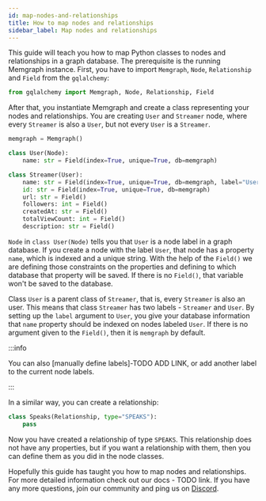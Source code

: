 ```yaml
---
id: map-nodes-and-relationships
title: How to map nodes and relationships
sidebar_label: Map nodes and relationships
---
```


This guide will teach you how to map Python classes to nodes and relationships
in a graph database. The prerequisite is the running Memgraph instance. First,
you have to import `Memgraph`, `Node`, `Relationship` and `Field` from the
`gqlalchemy`:

```python
from gqlalchemy import Memgraph, Node, Relationship, Field
```

After that, you instantiate Memgraph and create a class representing your nodes
and relationships. You are creating `User` and `Streamer` node, where every
`Streamer` is also a `User`, but not every `User` is a `Streamer`.

```python
memgraph = Memgraph()

class User(Node):
    name: str = Field(index=True, unique=True, db=memgraph)

class Streamer(User):
    name: str = Field(index=True, unique=True, db=memgraph, label="User")
    id: str = Field(index=True, unique=True, db=memgraph)
    url: str = Field()
    followers: int = Field()
    createdAt: str = Field()
    totalViewCount: int = Field()
    description: str = Field()
```

`Node` in `class User(Node)` tells you that `User` is a node label in a graph
database. If you create a node with the label `User`, that node has a property
`name`, which is indexed and a unique string. With the help of the `Field()` we
are defining those constraints on the properties and defining to which database
that property will be saved. If there is no `Field()`, that variable won't be
saved to the database.

Class `User` is a parent class of `Streamer`, that is, every `Streamer` is also
an user. This means that class `Streamer` has two labels - `Streamer` and
`User`. By setting up the `label` argument to `User`, you give your database
information that `name` property should be indexed on nodes labeled `User`. If
there is no argument given to the `Field()`, then it is `memgraph` by default.

:::info 

You can also [manually define labels]-TODO ADD LINK, or add another
label to the current node labels. 

:::

In a similar way, you can create a relationship:

```python
class Speaks(Relationship, type="SPEAKS"):
    pass
```

Now you have created a relationship of type `SPEAKS`. This relationship does not
have any properties, but if you want a relationship with them, then you can
define them as you did in the node classes.

Hopefully this guide has taught you how to map nodes and relationships. For more
detailed information check out our docs - TODO link. If you have any more
questions, join our community and ping us on
[Discord](https://discord.gg/memgraph).
